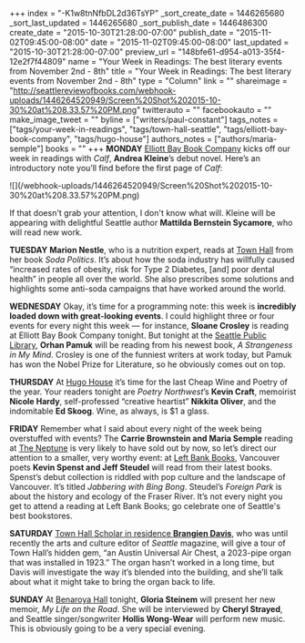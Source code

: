 +++
index = "-K1w8tnNfbDL2d36TsYP"
_sort_create_date = 1446265680
_sort_last_updated = 1446265680
_sort_publish_date = 1446486300
create_date = "2015-10-30T21:28:00-07:00"
publish_date = "2015-11-02T09:45:00-08:00"
date = "2015-11-02T09:45:00-08:00"
last_updated = "2015-10-30T21:28:00-07:00"
preview_url = "148bfe61-d954-a013-35f4-12e2f7f44809"
name = "Your Week in Readings: The best literary events from November 2nd - 8th"
title = "Your Week in Readings: The best literary events from November 2nd - 8th"
type = "Column"
link = ""
shareimage = "http://seattlereviewofbooks.com/webhook-uploads/1446264520949/Screen%20Shot%202015-10-30%20at%208.33.57%20PM.png"
twitterauto = ""
facebookauto = ""
make_image_tweet = ""
byline = ["writers/paul-constant"]
tags_notes = ["tags/your-week-in-readings", "tags/town-hall-seattle", "tags/elliott-bay-book-company", "tags/hugo-house"]
authors_notes = ["authors/maria-semple"]
books = ""
+++
**MONDAY** [Elliott Bay Book Company](http://www.elliottbaybook.com/event/andrea-kleine-mattilda-bernstein-sycamore) kicks off our week in readings with *Calf*, **Andrea Kleine**’s debut novel. Here’s an introductory note you’ll find before the first page of *Calf*:

<p class="image">![](/webhook-uploads/1446264520949/Screen%20Shot%202015-10-30%20at%208.33.57%20PM.png)</p>

 If that doesn't grab your attention, I don't know what will. Kleine will be appearing with delightful Seattle author **Mattilda Bernstein Sycamore**, who will read new work.

**TUESDAY** **Marion Nestle**, who is  a nutrition expert, reads at [Town Hall](https://townhallseattle.org/event/marion-nestle/) from her book *Soda Politics*. It’s about how the soda industry has willfully caused “increased rates of obesity, risk for Type 2 Diabetes, [and] poor dental health” in people all over the world. She also prescribes some solutions and highlights some anti-soda campaigns that have worked around the world.

**WEDNESDAY** Okay, it’s time for a programming note: this week is **incredibly loaded down with great-looking events**. I could highlight three or four events for every night this week — for instance, **Sloane Crosley** is reading at Elliott Bay Book Company tonight. But tonight at the [Seattle Public Library](http://www.elliottbaybook.com/event/orhan-pamuk-walter-g-andrews-seattle-public-central-library), **Orhan Pamuk** will be reading from his newest book, *A Strangeness in My Mind*. Crosley is one of the funniest writers at work today, but Pamuk has won the Nobel Prize for Literature, so he obviously comes out on top.

**THURSDAY** At [Hugo House](http://hugohouse.org/event/cheap-wine-poetry-4/)  it’s time for the last Cheap Wine and Poetry of the year. Your readers tonight are *Poetry Northwest*’s **Kevin Craft**, memoirist **Nicole Hardy**, self-professed “creative heartist” **Nikkita Oliver**, and the indomitable **Ed Skoog**. Wine, as always, is $1 a glass.


**FRIDAY** Remember what I said about every night of the week being overstuffed with events? The **Carrie Brownstein and Maria Semple** reading at [The Neptune](http://www.stgpresents.org/tickets/alphabetical/event/1301/) is very likely to have sold out by now, so let’s direct our attention to a smaller, very worthy event: at [Left Bank Books](https://www.facebook.com/events/1624864237775697/), Vancouver poets **Kevin Spenst and Jeff Steudel** will read from their latest books. Spenst’s debut collection is riddled with pop culture and the landscape of Vancouver. It’s titled *Jabbering with Bing Bong*. Steudel’s *Foreign Park* is about the history and ecology of the Fraser River. It’s not every night you get to attend a reading at Left Bank Books; go celebrate one of Seattle's best bookstores.

**SATURDAY** [Town Hall Scholar in residence **Brangien Davis**](https://townhallseattle.org/event/brangien-davis/), who was until recently the arts and culture editor of *Seattle* magazine, will give a tour  of Town Hall’s hidden gem, “an Austin Universal Air Chest, a 2023-pipe organ that was installed in 1923.” The organ hasn’t worked in a long time, but Davis will investigate the way it’s blended into the building, and she’ll talk about what it might take to bring the organ back to life.

**SUNDAY** At [Benaroya Hall](http://www.elliottbaybook.com/event/gloria-steinem-cheryl-strayed-benaroya-hall-0) tonight, **Gloria Steinem** will present her new memoir, *My Life on the Road*. She will be interviewed by **Cheryl Strayed**, and Seattle singer/songwriter **Hollis Wong-Wear** will perform new music. This is obviously going to be a very special evening.